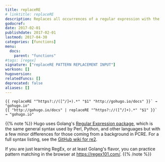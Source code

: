 ```yaml
---
title: replaceRE
# linktitle: replaceRE
description: Replaces all occurrences of a regular expression with the replacement pattern.
godocref:
date: 2017-02-01
publishdate: 2017-02-01
lastmod: 2017-04-30
categories: [functions]
menu:
  docs:
    parent: "functions"
#tags: [regex]
signature: ["replaceRE PATTERN REPLACEMENT INPUT"]
workson: []
hugoversion:
relatedfuncs: []
deprecated: false
aliases: []
---
```


```
{{ replaceRE "^https?://([^/]+).*" "$1" "http://gohugo.io/docs" }}` → "gohugo.io"
{{ "http://gohugo.io/docs" | replaceRE "^https?://([^/]+).*" "$1" }}` → "gohugo.io"
```

{{% note %}}
Hugo uses Golang's [Regular Expression package](https://golang.org/pkg/regexp/), which is the same general syntax used by Perl, Python, and other languages but with a few minor differences for those coming from a background in PCRE. For a full syntax listing, see the [GitHub wiki for re2](https://github.com/google/re2/wiki/Syntax).

If you are just learning RegEx, or at least Golang's flavor, you can practice pattern matching in the browser at <https://regex101.com/>.
{{% /note %}}
